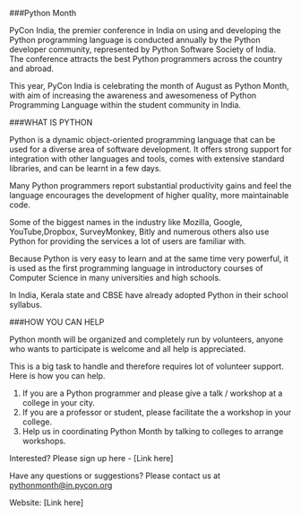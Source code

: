 ###Python Month

PyCon India, the premier conference in India on using and developing the Python programming language is conducted annually by the Python developer community, represented by Python Software Society of India. The conference attracts the best Python programmers across the country and abroad.

This year, PyCon India is celebrating the month of August as Python Month, with aim of increasing the awareness and awesomeness of Python Programming Language within the student community in India.

###WHAT IS PYTHON

Python is a dynamic object-oriented programming language that can be used for a diverse area of software development. It offers strong support for integration with other languages and tools, comes with extensive standard libraries, and can be learnt in a few days.

Many Python programmers report substantial productivity gains and feel the language encourages the development of higher quality, more maintainable code.

Some of the biggest names in the industry like Mozilla, Google,
YouTube,Dropbox, SurveyMonkey, Bitly and numerous others also use Python for providing the services a lot of users are familiar with.

Because Python is very easy to learn and at the same time very powerful, it is used as the first programming language in introductory courses of Computer Science in many universities and high schools.

In India, Kerala state and CBSE have already adopted Python in their school syllabus.

###HOW YOU CAN HELP

Python month will be organized and completely run by volunteers, anyone who wants to participate is welcome and all help is appreciated.

This is a big task to handle and therefore requires lot of volunteer support. Here is how you can help.

1. If you are a Python programmer and please give a talk / workshop at a college in your city.
2. If you are a professor or student, please facilitate the a workshop in your college.
3. Help us in coordinating Python Month by talking to colleges to arrange workshops.

Interested? Please sign up here - [Link here]

Have any questions or suggestions? Please contact us at
pythonmonth@in.pycon.org

Website: [Link here]
